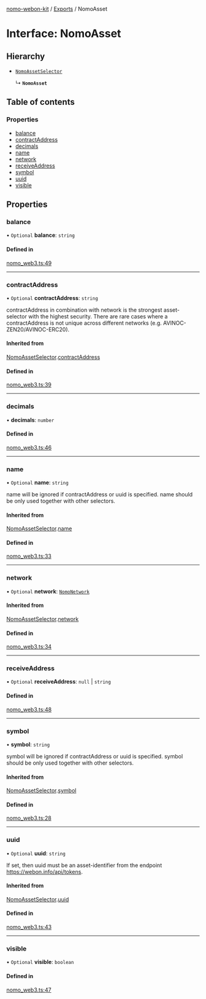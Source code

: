 [nomo-webon-kit](../README.md) / [Exports](../modules.md) / NomoAsset

# Interface: NomoAsset

## Hierarchy

- [`NomoAssetSelector`](NomoAssetSelector.md)

  ↳ **`NomoAsset`**

## Table of contents

### Properties

- [balance](NomoAsset.md#balance)
- [contractAddress](NomoAsset.md#contractaddress)
- [decimals](NomoAsset.md#decimals)
- [name](NomoAsset.md#name)
- [network](NomoAsset.md#network)
- [receiveAddress](NomoAsset.md#receiveaddress)
- [symbol](NomoAsset.md#symbol)
- [uuid](NomoAsset.md#uuid)
- [visible](NomoAsset.md#visible)

## Properties

### balance

• `Optional` **balance**: `string`

#### Defined in

[nomo_web3.ts:49](https://github.com/nomo-app/nomo-webon-kit/blob/50008cb/nomo-webon-kit/src/nomo_web3.ts#L49)

___

### contractAddress

• `Optional` **contractAddress**: `string`

contractAddress in combination with network is the strongest asset-selector with the highest security.
There are rare cases where a contractAddress is not unique across different networks (e.g. AVINOC-ZEN20/AVINOC-ERC20).

#### Inherited from

[NomoAssetSelector](NomoAssetSelector.md).[contractAddress](NomoAssetSelector.md#contractaddress)

#### Defined in

[nomo_web3.ts:39](https://github.com/nomo-app/nomo-webon-kit/blob/50008cb/nomo-webon-kit/src/nomo_web3.ts#L39)

___

### decimals

• **decimals**: `number`

#### Defined in

[nomo_web3.ts:46](https://github.com/nomo-app/nomo-webon-kit/blob/50008cb/nomo-webon-kit/src/nomo_web3.ts#L46)

___

### name

• `Optional` **name**: `string`

name will be ignored if contractAddress or uuid is specified.
name should be only used together with other selectors.

#### Inherited from

[NomoAssetSelector](NomoAssetSelector.md).[name](NomoAssetSelector.md#name)

#### Defined in

[nomo_web3.ts:33](https://github.com/nomo-app/nomo-webon-kit/blob/50008cb/nomo-webon-kit/src/nomo_web3.ts#L33)

___

### network

• `Optional` **network**: [`NomoNetwork`](../modules.md#nomonetwork)

#### Inherited from

[NomoAssetSelector](NomoAssetSelector.md).[network](NomoAssetSelector.md#network)

#### Defined in

[nomo_web3.ts:34](https://github.com/nomo-app/nomo-webon-kit/blob/50008cb/nomo-webon-kit/src/nomo_web3.ts#L34)

___

### receiveAddress

• `Optional` **receiveAddress**: ``null`` \| `string`

#### Defined in

[nomo_web3.ts:48](https://github.com/nomo-app/nomo-webon-kit/blob/50008cb/nomo-webon-kit/src/nomo_web3.ts#L48)

___

### symbol

• **symbol**: `string`

symbol will be ignored if contractAddress or uuid is specified.
symbol should be only used together with other selectors.

#### Inherited from

[NomoAssetSelector](NomoAssetSelector.md).[symbol](NomoAssetSelector.md#symbol)

#### Defined in

[nomo_web3.ts:28](https://github.com/nomo-app/nomo-webon-kit/blob/50008cb/nomo-webon-kit/src/nomo_web3.ts#L28)

___

### uuid

• `Optional` **uuid**: `string`

If set, then uuid must be an asset-identifier from the endpoint https://webon.info/api/tokens.

#### Inherited from

[NomoAssetSelector](NomoAssetSelector.md).[uuid](NomoAssetSelector.md#uuid)

#### Defined in

[nomo_web3.ts:43](https://github.com/nomo-app/nomo-webon-kit/blob/50008cb/nomo-webon-kit/src/nomo_web3.ts#L43)

___

### visible

• `Optional` **visible**: `boolean`

#### Defined in

[nomo_web3.ts:47](https://github.com/nomo-app/nomo-webon-kit/blob/50008cb/nomo-webon-kit/src/nomo_web3.ts#L47)
